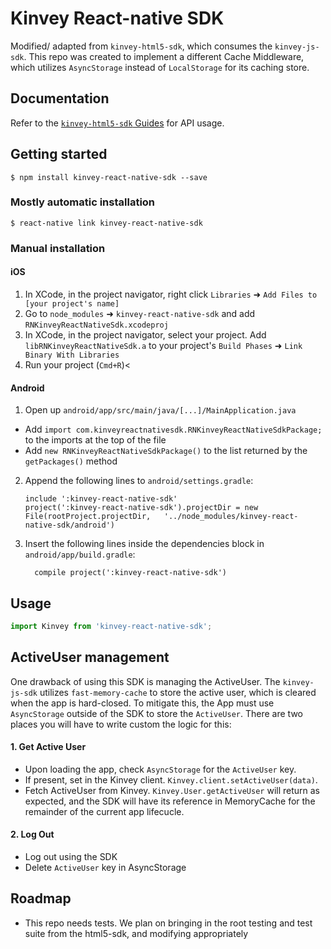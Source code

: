 # Kinvey React-native SDK
Modified/ adapted from `kinvey-html5-sdk`, which consumes the `kinvey-js-sdk`. This repo was created to implement a different Cache Middleware, which utilizes `AsyncStorage` instead of `LocalStorage` for its caching store.

## Documentation
Refer to the [`kinvey-html5-sdk` Guides](https://devcenter.kinvey.com/html5/guides) for API usage.

## Getting started

`$ npm install kinvey-react-native-sdk --save`

### Mostly automatic installation

`$ react-native link kinvey-react-native-sdk`

### Manual installation
#### iOS
1. In XCode, in the project navigator, right click `Libraries` ➜ `Add Files to [your project's name]`
2. Go to `node_modules` ➜ `kinvey-react-native-sdk` and add `RNKinveyReactNativeSdk.xcodeproj`
3. In XCode, in the project navigator, select your project. Add `libRNKinveyReactNativeSdk.a` to your project's `Build Phases` ➜ `Link Binary With Libraries`
4. Run your project (`Cmd+R`)<

#### Android
1. Open up `android/app/src/main/java/[...]/MainApplication.java`
  - Add `import com.kinveyreactnativesdk.RNKinveyReactNativeSdkPackage;` to the imports at the top of the file
  - Add `new RNKinveyReactNativeSdkPackage()` to the list returned by the `getPackages()` method
2. Append the following lines to `android/settings.gradle`:
  	```
  	include ':kinvey-react-native-sdk'
  	project(':kinvey-react-native-sdk').projectDir = new File(rootProject.projectDir, 	'../node_modules/kinvey-react-native-sdk/android')
  	```
3. Insert the following lines inside the dependencies block in `android/app/build.gradle`:
  	```
      compile project(':kinvey-react-native-sdk')
  	```

## Usage
```javascript
import Kinvey from 'kinvey-react-native-sdk';
```

## ActiveUser management
One drawback of using this SDK is managing the ActiveUser. The `kinvey-js-sdk` utilizes `fast-memory-cache` to store the active user, which is cleared when the app is hard-closed. To mitigate this, the App must use `AsyncStorage` outside of the SDK to store the `ActiveUser`. There are two places you will have to write custom the logic for this:

#### 1. Get Active User
- Upon loading the app, check `AsyncStorage` for the `ActiveUser` key.
- If present, set in the Kinvey client. `Kinvey.client.setActiveUser(data)`.
- Fetch ActiveUser from Kinvey. `Kinvey.User.getActiveUser` will return as expected, and the SDK will have its reference in MemoryCache for the remainder of the current app lifecucle.

#### 2. Log Out
- Log out using the SDK
- Delete `ActiveUser` key in AsyncStorage

## Roadmap
- This repo needs tests. We plan on bringing in the root testing and test suite from the html5-sdk, and modifying appropriately
  